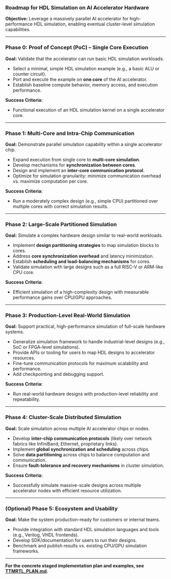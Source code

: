 ### **Roadmap for HDL Simulation on AI Accelerator Hardware**

**Objective:**
Leverage a massively parallel AI accelerator for high-performance HDL simulation, enabling eventual cluster-level simulation capabilities.

---

### **Phase 0: Proof of Concept (PoC) – Single Core Execution**

**Goal:** Validate that the accelerator can run basic HDL simulation workloads.

* Select a minimal, simple HDL simulation example (e.g., a basic ALU or counter circuit).
* Port and execute the example on **one core** of the AI accelerator.
* Establish baseline compute behavior, memory access, and execution performance.

**Success Criteria:**

* Functional execution of an HDL simulation kernel on a single accelerator core.

---

### **Phase 1: Multi-Core and Intra-Chip Communication**

**Goal:** Demonstrate parallel simulation capability within a single accelerator chip.

* Expand execution from single core to **multi-core simulation**.
* Develop mechanisms for **synchronization between cores**.
* Design and implement an **inter-core communication protocol**.
* Optimize for simulation granularity: minimize communication overhead vs. maximize computation per core.

**Success Criteria:**

* Run a moderately complex design (e.g., simple CPU) partitioned over multiple cores with correct simulation results.

---

### **Phase 2: Large-Scale Partitioned Simulation**

**Goal:** Simulate a complex hardware design similar to real-world workloads.

* Implement **design partitioning strategies** to map simulation blocks to cores.
* Address **core synchronization overhead** and latency minimization.
* Establish **scheduling and load-balancing mechanisms** for cores.
* Validate simulation with large designs such as a full RISC-V or ARM-like CPU core.

**Success Criteria:**

* Efficient simulation of a high-complexity design with measurable performance gains over CPU/GPU approaches.

---

### **Phase 3: Production-Level Real-World Simulation**

**Goal:** Support practical, high-performance simulation of full-scale hardware systems.

* Generalize simulation framework to handle industrial-level designs (e.g., SoC or FPGA-level simulations).
* Provide APIs or tooling for users to map HDL designs to accelerator resources.
* Fine-tune communication protocols for maximum scalability and performance.
* Add checkpointing and debugging support.

**Success Criteria:**

* Run real-world hardware designs with production-level reliability and repeatability.

---

### **Phase 4: Cluster-Scale Distributed Simulation**

**Goal:** Scale simulation across multiple AI accelerator chips or nodes.

* Develop **inter-chip communication protocols** (likely over network fabrics like InfiniBand, Ethernet, proprietary links).
* Implement **global synchronization and scheduling** across chips.
* Solve **data partitioning** across chips to balance computation and communication.
* Ensure **fault-tolerance and recovery mechanisms** in cluster simulation.

**Success Criteria:**

* Successfully simulate massive-scale designs across multiple accelerator nodes with efficient resource utilization.

---

### **(Optional) Phase 5: Ecosystem and Usability**

**Goal:** Make the system production-ready for customers or internal teams.

* Provide integration with standard HDL simulation languages and tools (e.g., Verilog, VHDL frontends).
* Develop SDK/documentation for users to run their designs.
* Benchmark and publish results vs. existing CPU/GPU simulation frameworks.

---

**For the concrete staged implementation plan and examples, see [TTMRTL_PLAN.md](./TTMRTL_PLAN.md).**

